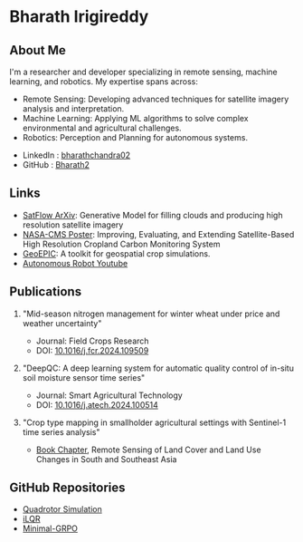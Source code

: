 # Bharath Irigireddy

## About Me
I'm a researcher and developer specializing in remote sensing, machine learning, and robotics. My expertise spans across:

- Remote Sensing: Developing advanced techniques for satellite imagery analysis and interpretation.
- Machine Learning: Applying ML algorithms to solve complex environmental and agricultural challenges.
- Robotics: Perception and Planning for autonomous systems.

 
<!--- 
- [Personal Website](https://bharath2.github.io/Profile/)
-->
 - LinkedIn : [bharathchandra02](https://linkedin.com/in/bharathchandra02)
 - GitHub : [Bharath2](https://github.com/Bharath2)

 
## Links
- [SatFlow ArXiv](https://arxiv.org/pdf/2502.01098): Generative Model for filling clouds and producing high resolution satellite imagery
- [NASA-CMS Poster](https://bharath2.github.io/Profile/assets/cms_poster_small.jpeg): Improving, Evaluating, and Extending Satellite-Based High Resolution 
Cropland Carbon Monitoring System
- [GeoEPIC](https://smarsgroup.github.io/geo_epic_win/): A toolkit for geospatial crop simulations.
- [Autonomous Robot Youtube](https://www.youtube.com/watch?v=ga5EiHjVqwM)

## Publications
1. "Mid-season nitrogen management for winter wheat under price and weather uncertainty"
   - Journal: Field Crops Research
   - DOI: [10.1016/j.fcr.2024.109509](https://doi.org/10.1016/j.fcr.2024.109509)

2. "DeepQC: A deep learning system for automatic quality control of in-situ soil moisture sensor time series"
   - Journal: Smart Agricultural Technology
   - DOI: [10.1016/j.atech.2024.100514](https://doi.org/10.1016/j.atech.2024.100514)

3. "Crop type mapping in smallholder agricultural settings with Sentinel-1 time series analysis"
   - [Book Chapter](https://www.taylorfrancis.com/chapters/edit/10.1201/9781003396253-13/crop-type-mapping-smallholder-agricultural-settings-using-sentinel-1-sar-imagery-deep-learning-sandeep-polavarapu-bharat-irigireddy-chaitanya-kulkarni-lan-song-pvnr-koutilya-varaprasad-bandaru?context=ubx), Remote Sensing of Land Cover and Land Use Changes in South and Southeast Asia

## GitHub Repositories
- [Quadrotor Simulation](https://github.com/Bharath2/Quadrotor-Simulation)
- [iLQR](https://github.com/Bharath2/iLQR)
- [Minimal-GRPO](https://github.com/Bharath2/Minimal-GRPO)
